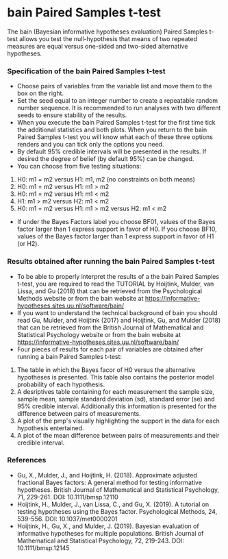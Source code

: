 bain Paired Samples t-test
==============================

The bain (Bayesian informative hypotheses evaluation) Paired Samples t-test allows you test the null-hypothesis that means of two repeated measures are equal versus one-sided and two-sided alternative hypotheses.

### Specification of the bain Paired Samples t-test

- Choose pairs of variables from the variable list and move them to the box on the right.
- Set the seed equal to an integer number to create a repeatable random number sequence. It is recommended to run analyses with two different seeds to ensure stability of the results.
- When you execute the bain Paired Samples t-test for the first time tick the additional statistics and both plots. When you return to the bain Paired Samples t-test you will know what each of these three options renders and you can tick only the options you need.
- By default 95% credible intervals will be presented in the results. If desired the degree of belief (by default 95%) can be changed.
- You can choose from five testing situations:

1. H0: m1 = m2 versus H1: m1, m2 (no constraints on both means)
2. H0: m1 = m2 versus H1: m1 > m2
3. H0: m1 = m2 versus H1: m1 < m2
4. H1: m1 > m2 versus H2: m1 < m2
5. H0: m1 = m2 versus H1: m1 > m2 versus H2: m1 < m2

- If under the Bayes Factors label you choose BF01, values of the Bayes factor larger than 1 express support in favor of H0. If you choose BF10, values of the Bayes factor larger than 1 express support in favor of H1 (or H2).

### Results obtained after running the bain Paired Samples t-test

- To be able to properly interpret the results of a the bain Paired Samples t-test, you are required to read the TUTORIAL by Hoijtink, Mulder, van Lissa, and Gu (2018) that can be retrieved from the Psychological Methods website or from the bain website at https://informative-hypotheses.sites.uu.nl/software/bain/
- If you want to understand the technical background of bain you should read Gu, Mulder, and Hoijtink (2017) and Hoijtink, Gu, and Mulder (2018) that can be retrieved from the British Journal of Mathematical and Statistical Psychology website or from the bain website at https://informative-hypotheses.sites.uu.nl/software/bain/
- Four pieces of results for each pair of variables are obtained after running a bain Paired Samples t-test:

1. The table in which the Bayes facor of H0 versus the alternative hypotheses is presented. This table also contains the posterior model probability of each hypothesis. 
2. A desriptives table containing for each measurement the sample size, sample mean, sample standard deviation (sd), standard error (se) and 95% credible interval. Additionally this information is presented for the difference between pairs of measurements.
3. A plot of the pmp's visually highlighting the support in the data for each hypothesis entertained.
4. A plot of the mean difference between pairs of measurements and their credible interval.

### References

- Gu, X., Mulder, J., and Hoijtink, H. (2018). Approximate adjusted fractional Bayes factors: A general method for testing informative hypotheses. British Journal of Mathematical and Statistical Psychology, 71, 229-261. DOI: 10.1111/bmsp.12110
- Hoijtink, H., Mulder, J., van Lissa, C., and Gu, X. (2019). A tutorial on testing hypotheses using the Bayes factor. Psychological Methods, 24, 539-556. DOI: 10.1037/met0000201 
- Hoijtink, H., Gu, X., and Mulder, J. (2019). Bayesian evaluation of informative hypotheses for multiple populations. British Journal of Mathematical and Statistical Psychology, 72, 219-243. DOI: 10.1111/bmsp.12145